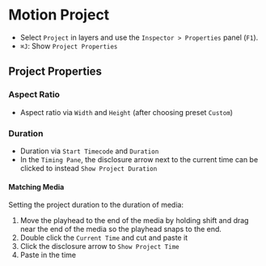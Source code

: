 # Motion Project

- Select `Project` in layers and use the `Inspector > Properties` panel (`F1`).
- `⌘J`: Show `Project Properties`

## Project Properties

### Aspect Ratio

- Aspect ratio via `Width` and `Height` (after choosing preset `Custom`)

### Duration

- Duration via `Start Timecode` and `Duration`
- In the `Timing Pane`, the disclosure arrow next to the current time can be clicked to instead `Show Project Duration`

#### Matching Media

Setting the project duration to the duration of media:

1. Move the playhead to the end of the media by holding shift and drag near the end of the media so the playhead snaps to the end.
2. Double click the `Current Time` and cut and paste it
3. Click the disclosure arrow to `Show Project Time`
4. Paste in the time
